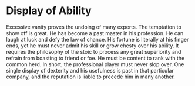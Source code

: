 # Display of Ability

Excessive vanity proves the undoing of many experts. The temptation to show off is great. He has become a past master in his profession. He can laugh at luck and defy the law of chance. His fortune is literally at his finger ends, yet he must never admit his skill or grow chesty over his ability. It requires the philosophy of the stoic to process any great superiority and refrain from boasting to friend or foe. He must be content to rank with the common herd. In short, the professional player must never slop over. One single display of dexterity and his usefulness is past in that particular company, and the reputation is liable to precede him in many another.


